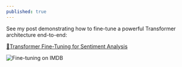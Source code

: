```yaml
---
published: true
---
```

See my post demonstrating how to fine-tune a powerful Transformer architecture end-to-end: 



[🤖Transformer Fine-Tuning for Sentiment Analysis](https://medium.com/@ben0it8/transformer-fine-tuning-for-sentiment-analysis-c000da034bb5)

![Fine-tuning on IMDB](https://cdn-images-1.medium.com/max/800/1*kgTulawYnKi7xkoiapWGgw.jpeg)

